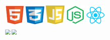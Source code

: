 ![](images/html.png) ![](images/css.png) ![](images/js.png) ![](images/node.png) ![](images/react.png)


<img src="https://github-readme-stats.vercel.app/api?username=blitheryjibits&show_icons=true&theme=gotham" />
<img src="https://github-readme-streak-stats.herokuapp.com/?user=blitheryjibits&&theme=react&&hide_border=true" />
